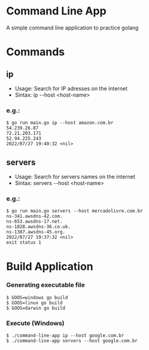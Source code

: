 # Command Line App
A simple command line application to practice golang

# Commands
## ip
- Usage: Search for IP adresses on the internet
- Sintax: ip --host \<host-name>
### e.g.:
```
$ go run main.go ip --host amazon.com.br
54.239.26.87
72.21.203.171
52.94.225.243
2022/07/27 19:40:32 <nil>
```
## servers
- Usage: Search for servers names on the internet
- Sintax: servers --host \<host-name>
### e.g.:
```
$ go run main.go servers --host mercadolivre.com.br
ns-341.awsdns-42.com.
ns-653.awsdns-17.net.
ns-1828.awsdns-36.co.uk.
ns-1387.awsdns-45.org.
2022/07/27 19:37:32 <nil>
exit status 1
```
# Build Application
### Generating executable file
```
$ GOOS=windows go build
$ GOOS=linux go build
$ GOOS=darwin go build
```
### Execute (Windows)
```
$ ./command-line-app ip --host google.com.br
$ ./command-line-app servers --host google.com.br
```